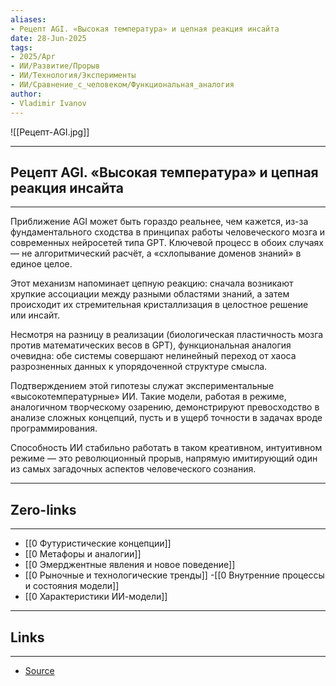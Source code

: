 ```yaml
---
aliases: 
- Рецепт AGI. «Высокая температура» и цепная реакция инсайта 
date: 28-Jun-2025
tags:
- 2025/Apr
- ИИ/Развитие/Прорыв
- ИИ/Технология/Эксперименты
- ИИ/Сравнение_с_человеком/Функциональная_аналогия
author:
- Vladimir Ivanov
---
```

![[Рецепт-AGI.jpg]]

-----
##  Рецепт AGI. «Высокая температура» и цепная реакция инсайта 
-----
Приближение AGI может быть гораздо реальнее, чем кажется, из-за фундаментального сходства в принципах работы человеческого мозга и современных нейросетей типа GPT. Ключевой процесс в обоих случаях — не алгоритмический расчёт, а «схлопывание доменов знаний» в единое целое. 

Этот механизм напоминает цепную реакцию: сначала возникают хрупкие ассоциации между разными областями знаний, а затем происходит их стремительная кристаллизация в целостное решение или инсайт.

Несмотря на разницу в реализации (биологическая пластичность мозга против математических весов в GPT), функциональная аналогия очевидна: обе системы совершают нелинейный переход от хаоса разрозненных данных к упорядоченной структуре смысла.

Подтверждением этой гипотезы служат экспериментальные «высокотемпературные» ИИ. Такие модели, работая в режиме, аналогичном творческому озарению, демонстрируют превосходство в анализе сложных концепций, пусть и в ущерб точности в задачах вроде программирования. 

Способность ИИ стабильно работать в таком креативном, интуитивном режиме — это революционный прорыв, напрямую имитирующий один из самых загадочных аспектов человеческого сознания.

---
## Zero-links
---
- [[0 Футуристические концепции]]
- [[0 Метафоры и аналогии]]
- [[0 Эмерджентные явления и новое поведение]]
- [[0 Рыночные и технологические тренды]]
-[[0 Внутренние процессы и состояния модели]]
- [[0 Характеристики ИИ-модели]]

---
## Links
---
- [Source](https://t.me/turboproject/1614)
